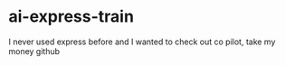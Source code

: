 # ai-express-train
I never used express before and I wanted to check out co pilot, take my money github
